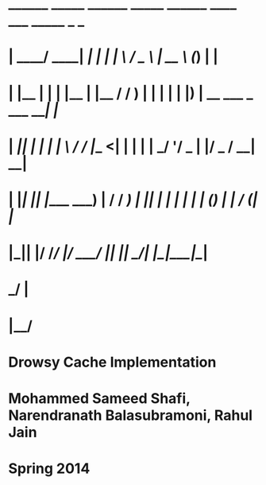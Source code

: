 #    ______ _____ ______   _____ ______ ____   ___    _____           _           _   
#   |  ____/ ____|  ____| | ____|____  |___ \ / _ \  |  __ \         (_)         | |  
#   | |__ | |    | |__    | |__     / /  __) | | | | | |__) | __ ___  _  ___  ___| |_ 
#   |  __|| |    |  __|   |___ \   / /  |__ <| | | | |  ___/ '__/ _ \| |/ _ \/ __| __|
#   | |___| |____| |____   ___) | / /   ___) | |_| | | |   | | | (_) | |  __/ (__| |_ 
#   |______\_____|______| |____/ /_/   |____/ \___/  |_|   |_|  \___/| |\___|\___|\__|
#                                                                   _/ |              
#                                                                  |__/               

# Drowsy Cache Implementation
# Mohammed Sameed Shafi, Narendranath Balasubramoni, Rahul Jain
# Spring 2014
